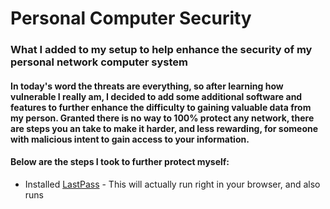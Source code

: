# Personal Computer Security

### What I added to my setup to help enhance the security of my personal network computer system

#### In today's word the threats are everything, so after learning how vulnerable I really am, I decided to add some additional software and features to further enhance the difficulty to gaining valuable data from my person. Granted there is no way to 100% protect any network, there are steps you an take to make it harder, and less rewarding, for someone with malicious intent to gain access to your information.

#### Below are the steps I took to further protect myself:

* Installed [LastPass](https://www.lastpass.com) - This will actually run right in your browser, and also runs
